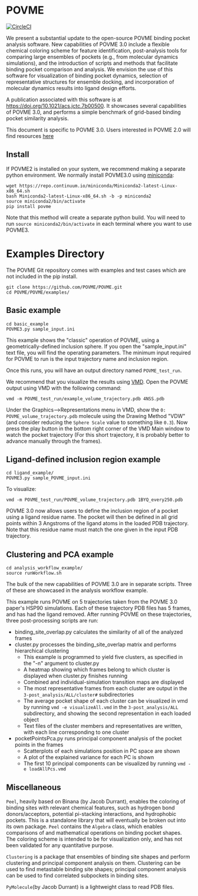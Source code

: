 # POVME

[![CircleCI](https://circleci.com/gh/POVME/POVME.svg?style=svg)](https://circleci.com/gh/POVME/POVME)

We present a substantial update to the open-source POVME binding pocket analysis software. New capabilities of POVME 3.0 include a flexible chemical coloring scheme for feature identification, post-analysis tools for comparing large ensembles of pockets (e.g., from molecular dynamics simulations), and the introduction of scripts and methods that facilitate binding pocket comparison and analysis. We envision the use of this software for visualization of binding pocket dynamics, selection of representative structures for ensemble docking, and incorporation of molecular dynamics results into ligand design efforts.

A publication associated with this software is at https://doi.org/10.1021/acs.jctc.7b00500. It showcases several capabilities of POVME 3.0, and performs a simple benchmark of grid-based binding pocket similarity analysis.

This document is specific to POVME 3.0. Users interested in POVME 2.0 will find resources [here](http://rocce-vm0.ucsd.edu/data/sw/hosted/POVME/)

## Install

If POVME2 is installed on your system, we recommend making a separate python environment. We normally install POVME3.0 using [miniconda](https://conda.io/docs/install/quick.html):

```
wget https://repo.continuum.io/miniconda/Miniconda2-latest-Linux-x86_64.sh
bash Miniconda2-latest-Linux-x86_64.sh -b -p miniconda2
source miniconda2/bin/activate
pip install povme
```

Note that this method will create a separate python build. You will need to run ```source miniconda2/bin/activate``` in each terminal where you want to use POVME3.



# Examples Directory

The POVME Git repository comes with examples and test cases which are not included in the pip install.

```
git clone https://github.com/POVME/POVME.git
cd POVME/POVME/examples/
```

## Basic example
```
cd basic_example
POVME3.py sample_input.ini 
```

This example shows the "classic" operation of POVME, using a geometrically-defined inclusion sphere. If you open the "sample_input.ini" text file, you will find the operating parameters. The minimum input required for POVME to run is the input trajectory name and inclusion region.

Once this runs, you will have an output directory named `POVME_test_run`.

We recommend that you visualize the results using [VMD](http://www.ks.uiuc.edu/Development/Download/download.cgi?PackageName=VMD). Open the POVME output using VMD with the following command: 

```vmd -m POVME_test_run/example_volume_trajectory.pdb 4NSS.pdb```

Under the Graphics-->Representations menu in VMD, show the ```0: POVME_volume_trajectory.pdb``` molecule using the Drawing Method "VDW" (and consider reducing the `Sphere Scale` value to something like `0.3`). Now press the play button in the bottom right corner of the VMD Main window to watch the pocket trajectory (For this short trajectory, it is probably better to advance manually through the frames).


## Ligand-defined inclusion region example
```
cd ligand_example/
POVME3.py sample_POVME_input.ini
```
To visualize:

```vmd -m POVME_test_run/POVME_volume_trajectory.pdb 1BYQ_every250.pdb```

POVME 3.0 now allows users to define the inclusion region of a pocket using a ligand residue name. The pocket will then be defined in all grid points within 3 Angstroms of the ligand atoms in the loaded PDB trajectory. Note that this residue name must match the one given in the input PDB trajectory.


## Clustering and PCA example
```
cd analysis_workflow_example/
source runWorkflow.sh
```
The bulk of the new capabilities of POVME 3.0 are in separate scripts. Three of these are showcased in the analysis workflow example. 

This example runs POVME on 5 trajectories taken from the POVME 3.0 paper's HSP90 simulations. Each of these trajectory PDB files has 5 frames, and has had the ligand removed. After running POVME on these trajectories, three post-processing scripts are run:

* binding_site_overlap.py calculates the similarity of all of the analyzed frames 
* cluster.py processes the binding_site_overlap matrix and performs hierarchical clustering  
   * This example is programmed to yield five clusters, as specified in the "-n" argument to cluster.py  
   * A heatmap showing which frames belong to which cluster is displayed when cluster.py finishes running  
   * Combined and individual-simulation transition maps are displayed  
   * The most representative frames from each cluster are output in the ```3-post_analysis/ALL/cluster#``` subdirectories   
   * The average pocket shape of each cluster can be visualized in vmd by running ```vmd -e visualizeAll.vmd``` in the ```3-post_analysis/ALL``` subdirectory, and showing the second representation in each loaded object  
   * Text files of the cluster members and representatives are written, with each line corresponding to one cluster  
* pocketPointsPca.py runs principal component analysis of the pocket points in the frames  
   * Scatterplots of each simulations position in PC space are shown  
   * A plot of the explained variance for each PC is shown
   * The first 10 principal components can be visualized by running ```vmd -e loadAllPcs.vmd```  



## Miscellaneous

`Peel`, heavily based on Binana (by Jacob Durrant), enables the coloring of binding sites with relevant chemical features, such as hydrogen bond donors/acceptors, potential pi-stacking interactions, and hydrophobic pockets. This is a standalone library that will eventually be broken out into its own package. `Peel` contains the `Algebra` class, which enables comparisons of and mathematical operations on binding pocket shapes. The coloring scheme is intended to be for visualization only, and has not been validated for any quantitative purpose.

`Clustering` is a package that ensembles of binding site shapes and perform clustering and principal component analysis on them. Clustering can be used to find metastable binding site shapes; principal component analysis can be used to find correlated subpockets in binding sites.

`PyMolecule`(by Jacob Durrant) is a lightweight class to read PDB files.

